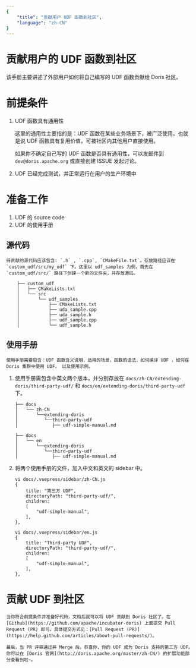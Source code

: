 ```yaml
---
{
    "title": "贡献用户 UDF 函数到社区",
    "language": "zh-CN"
}
---
```


<!-- 
Licensed to the Apache Software Foundation (ASF) under one
or more contributor license agreements.  See the NOTICE file
distributed with this work for additional information
regarding copyright ownership.  The ASF licenses this file
to you under the Apache License, Version 2.0 (the
"License"); you may not use this file except in compliance
with the License.  You may obtain a copy of the License at

  http://www.apache.org/licenses/LICENSE-2.0

Unless required by applicable law or agreed to in writing,
software distributed under the License is distributed on an
"AS IS" BASIS, WITHOUT WARRANTIES OR CONDITIONS OF ANY
KIND, either express or implied.  See the License for the
specific language governing permissions and limitations
under the License.
-->

# 贡献用户的 UDF 函数到社区

该手册主要讲述了外部用户如何将自己编写的 UDF 函数贡献给 Doris 社区。

# 前提条件

1. UDF 函数具有通用性

    这里的通用性主要指的是：UDF 函数在某些业务场景下，被广泛使用。也就是说 UDF 函数具有复用价值，可被社区内其他用户直接使用。

    如果你不确定自己写的 UDF 函数是否具有通用性，可以发邮件到 `dev@doris.apache.org` 或直接创建 ISSUE 发起讨论。

2. UDF 已经完成测试，并正常运行在用户的生产环境中

# 准备工作

1. UDF 的 source code
2. UDF 的使用手册

## 源代码
    
    待贡献的源代码应该包含: `.h` , `.cpp`, `CMakeFile.txt`。存放路径应该在 `custom_udf/src/my_udf` 下。这里以 udf_samples 为例，首先在 `custom_udf/src/` 路径下创建一个新的文件夹，并存放源码。

```
    ├── custom_udf
    │   ├── CMakeLists.txt
    │   └── src
    │       └── udf_samples
    │           ├── CMakeLists.txt
    │           ├── uda_sample.cpp
    │           ├── uda_sample.h
    │           ├── udf_sample.cpp
    │           └── udf_sample.h

```

## 使用手册

    使用手册需要包含：UDF 函数含义说明，适用的场景，函数的语法，如何编译 UDF ，如何在 Doris 集群中使用 UDF， 以及使用示例。

1. 使用手册需包含中英文两个版本，并分别存放在 `docs/zh-CN/extending-doris/third-party-udf/` 和 `docs/en/extending-doris/third-party-udf` 下。

    ```
    ├── docs
    │   └── zh-CN
    │       └──extending-doris
    │          └──third-party-udf
    │             ├── udf-simple-manual.md
 
    ``` 

    ```
    ├── docs
    │   └── en
    │       └──extending-doris
    │          └──third-party-udf
    │             ├── udf-simple-manual.md
    ```

2. 将两个使用手册的文件，加入中文和英文的 sidebar 中。

    ```
    vi docs/.vuepress/sidebar/zh-CN.js
    {
        title: "第三方 UDF",
        directoryPath: "third-party-udf/",
        children:
        [
            "udf-simple-manual",
        ],
    },
    ```

    ```
    vi docs/.vuepress/sidebar/en.js
    {
        title: "Third-party UDF",
        directoryPath: "third-party-udf/",
        children:
        [
            "udf-simple-manual",
        ],
    },

    ```
 
# 贡献 UDF 到社区

    当你符合前提条件并准备好代码，文档后就可以将 UDF 贡献到 Doris 社区了。在  [Github](https://github.com/apache/incubator-doris) 上面提交 Pull Request (PR) 即可。具体提交方式见：[Pull Request (PR)](https://help.github.com/articles/about-pull-requests/)。

    最后，当 PR 评审通过并 Merge 后。恭喜你，你的 UDF 成为 Doris 支持的第三方 UDF。你可以在 [Doris 官网](http://doris.apache.org/master/zh-CN/) 的扩展功能部分查看到啦~。
